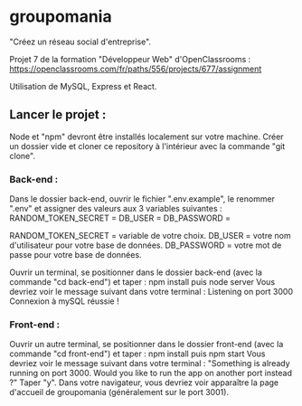 # groupomania
"Créez un réseau social d'entreprise".

Projet 7 de la formation "Développeur Web" d'OpenClassrooms :
https://openclassrooms.com/fr/paths/556/projects/677/assignment

Utilisation de MySQL, Express et React.

## Lancer le projet :
Node et "npm" devront être installés localement sur votre machine.
Créer un dossier vide et cloner ce repository à l'intérieur avec la commande "git clone".

### Back-end :
Dans le dossier back-end, ouvrir le fichier ".env.example", le renommer ".env" 
et assigner des valeurs aux 3 variables suivantes :
RANDOM_TOKEN_SECRET =
DB_USER = 
DB_PASSWORD = 

RANDOM_TOKEN_SECRET = variable de votre choix.
DB_USER = votre nom d'utilisateur pour votre base de données.
DB_PASSWORD = votre mot de passe pour votre base de données.

Ouvrir un terminal, se positionner dans le dossier back-end (avec la commande "cd back-end") et taper :
npm install
puis
node server
Vous devriez voir le message suivant dans votre terminal : 
Listening on port 3000
Connexion à mySQL réussie !

### Front-end :
Ouvrir un autre terminal, se positionner dans le dossier front-end (avec la commande "cd front-end") et taper :
npm install
puis 
npm start
Vous devriez voir le message suivant dans votre terminal : 
"Something is already running on port 3000.
Would you like to run the app on another port instead ?"
Taper "y". 
Dans votre navigateur, vous devriez voir apparaître la page d'accueil de groupomania (généralement sur le port 3001).




